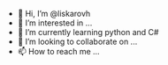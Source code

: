- 👋 Hi, I’m @liskarovh
- 👀 I’m interested in ...
- 🌱 I’m currently learning python and C#
- 💞️ I’m looking to collaborate on ...
- 📫 How to reach me ...

<!---
liskarovh/liskarovh is a ✨ special ✨ repository because its `README.md` (this file) appears on your GitHub profile.
You can click the Preview link to take a look at your changes.
--->
